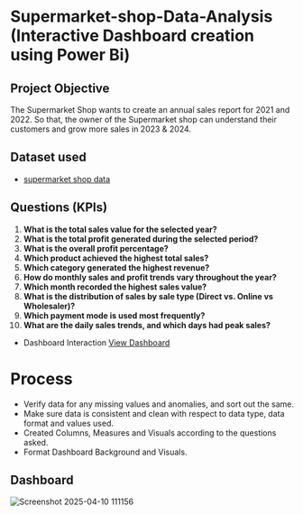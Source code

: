 # Supermarket-shop-Data-Analysis (Interactive Dashboard creation using Power Bi) 

## Project Objective

The Supermarket Shop wants to create an annual sales report for 2021 and 2022. So that, the owner of the Supermarket shop can understand their customers and grow more sales in 2023 & 2024.

## Dataset used
- <a href="https://github.com/dikshith900/Data-Analysis-DASHBOARD/blob/main/Sales-Dashboard-file.xlsx">supermarket shop data</a>

## Questions (KPIs)

1. **What is the total sales value for the selected year?**  
2. **What is the total profit generated during the selected period?**  
3. **What is the overall profit percentage?**  
4. **Which product achieved the highest total sales?**  
5. **Which category generated the highest revenue?**  
6. **How do monthly sales and profit trends vary throughout the year?**  
7. **Which month recorded the highest sales value?**  
8. **What is the distribution of sales by sale type (Direct vs. Online vs Wholesaler)?**  
9. **Which payment mode is used most frequently?**  
10. **What are the daily sales trends, and which days had peak sales?**

- Dashboard Interaction <a href="https://github.com/dikshith900/Data-Analysis-DASHBOARD/blob/main/Screenshot%202025-04-10%20111156.png">View Dashboard</a>

# Process

- Verify data for any missing values and anomalies, and sort out the same.
- Make sure data is consistent and clean with respect to data type, data format and values used.
- Created Columns, Measures and Visuals according to the questions asked.
- Format Dashboard Background and Visuals.

## Dashboard

![Screenshot 2025-04-10 111156](https://github.com/user-attachments/assets/99878c47-d9f2-4f8b-bc96-5c34bd19f381)

